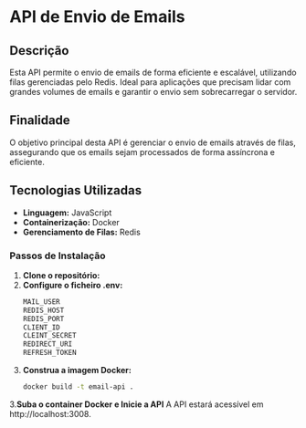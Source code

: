 # API de Envio de Emails

## Descrição
Esta API permite o envio de emails de forma eficiente e escalável, utilizando filas gerenciadas pelo Redis. Ideal para aplicações que precisam lidar com grandes volumes de emails e garantir o envio sem sobrecarregar o servidor.

## Finalidade
O objetivo principal desta API é gerenciar o envio de emails através de filas, assegurando que os emails sejam processados de forma assíncrona e eficiente.

## Tecnologias Utilizadas
- **Linguagem:** JavaScript
- **Containerização:** Docker
- **Gerenciamento de Filas:** Redis

### Passos de Instalação
1. **Clone o repositório:**
2. **Configure o ficheiro .env:**
   ```bash
   MAIL_USER
   REDIS_HOST
   REDIS_PORT
   CLIENT_ID
   CLEINT_SECRET
   REDIRECT_URI
   REFRESH_TOKEN
   
3. **Construa a imagem Docker:**
   ```bash
   docker build -t email-api .
3.**Suba o container Docker  e Inicie a API**
A API estará acessível em http://localhost:3008.





